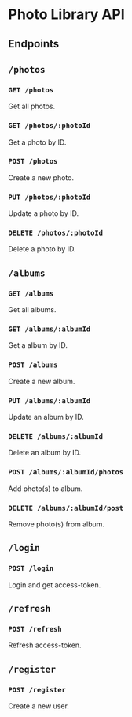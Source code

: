 # Photo Library API

## Endpoints

## `/photos`

### `GET /photos`

Get all photos.

### `GET /photos/:photoId`

Get a photo by ID.

### `POST /photos`

Create a new photo.

### `PUT /photos/:photoId`

Update a photo by ID.

### `DELETE /photos/:photoId`

Delete a photo by ID.

## `/albums`

### `GET /albums`

Get all albums.

### `GET /albums/:albumId`

Get a album by ID.

### `POST /albums`

Create a new album.

### `PUT /albums/:albumId`

Update an album by ID.

### `DELETE /albums/:albumId`

Delete an album by ID.

### `POST /albums/:albumId/photos`

Add photo(s) to album.

### `DELETE /albums/:albumId/post`

Remove photo(s) from album.

## `/login`

### `POST /login`

Login and get access-token.

## `/refresh`

### `POST /refresh`

Refresh access-token.

## `/register`

### `POST /register`

Create a new user.

